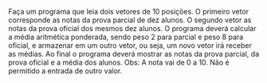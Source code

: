 Faça um programa que leia dois vetores de 10 posições. O primeiro vetor corresponde as notas da prova parcial de dez alunos. O segundo vetor as notas da prova oficial dos mesmos dez alunos. O programa deverá calcular a média aritmética ponderada, sendo peso 2 para parcial e peso 8 para oficial, e armazenar em um outro vetor, ou seja, um novo vetor irá receber as médias. Ao final o programa deverá mostrar as notas da prova parcial, da prova oficial e a média dos alunos. Obs: A nota vai de 0 a 10. Não é permitido a entrada de outro valor.